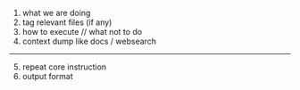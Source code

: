 1. what we are doing
2. tag relevant files (if any)
3. how to execute // what not to do
4. context dump like docs / websearch

---

5. repeat core instruction
6. output format
